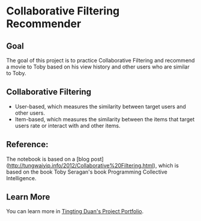 # Collaborative Filtering Recommender

## Goal

The goal of this project is to practice Collaborative Filtering and recommend a movie to Toby based on his view history and other users who are similar to Toby. 

## Collaborative Filtering

- User-based, which measures the similarity between target users and other users.
- Item-based, which measures the similarity between the items that target users rate or interact with and other items.

## Reference:
The notebook is based on a [blog post] (http://tungwaiyip.info/2012/Collaborative%20Filtering.html), which is based on the book Toby Seragan's book Programming Collective Intelligence.

## Learn More

You can learn more in [Tingting Duan's Project Portfolio](https://tingting0618.github.io).

